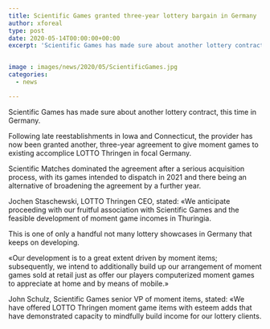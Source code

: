 ```yaml
---
title: Scientific Games granted three-year lottery bargain in Germany
author: xforeal 
type: post
date: 2020-05-14T00:00:00+00:00
excerpt: 'Scientific Games has made sure about another lottery contract, this time in Germany '


image : images/news/2020/05/ScientificGames.jpg
categories:
  - news

---
```

Scientific Games has made sure about another lottery contract, this time in Germany. 

Following late reestablishments in Iowa and Connecticut, the provider has now been granted another, three-year agreement to give moment games to existing accomplice LOTTO Thringen in focal Germany. 

Scientific Matches dominated the agreement after a serious acquisition process, with its games intended to dispatch in 2021 and there being an alternative of broadening the agreement by a further year. 

Jochen Staschewski, LOTTO Thringen CEO, stated: &#171;We anticipate proceeding with our fruitful association with Scientific Games and the feasible development of moment game incomes in Thuringia. 

This is one of only a handful not many lottery showcases in Germany that keeps on developing. 

&#171;Our development is to a great extent driven by moment items; subsequently, we intend to additionally build up our arrangement of moment games sold at retail just as offer our players computerized moment games to appreciate at home and by means of mobile.&#187; 

John Schulz, Scientific Games senior VP of moment items, stated: &#171;We have offered LOTTO Thringen moment game items with esteem adds that have demonstrated capacity to mindfully build income for our lottery clients.